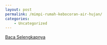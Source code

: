 ```yaml
---
layout: post
permalink: /mimpi-rumah-kebocoran-air-hujan/
categories:
    - Uncategorized
---
```


[Baca Selengkapnya](/01)